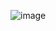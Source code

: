 ![image](https://github.com/kimhyerin0909/flutterdy/assets/80014467/f4290910-9771-4231-a47b-fd4c795fa6a5)
